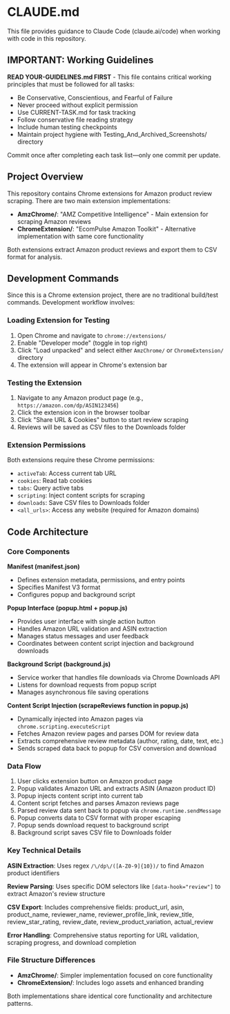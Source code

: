 # CLAUDE.md

This file provides guidance to Claude Code (claude.ai/code) when working with code in this repository.

## IMPORTANT: Working Guidelines

**READ YOUR-GUIDELINES.md FIRST** - This file contains critical working principles that must be followed for all tasks:
- Be Conservative, Conscientious, and Fearful of Failure
- Never proceed without explicit permission
- Use CURRENT-TASK.md for task tracking
- Follow conservative file reading strategy
- Include human testing checkpoints
- Maintain project hygiene with Testing_And_Archived_Screenshots/ directory

Commit once after completing each task list—only one commit per update.

## Project Overview

This repository contains Chrome extensions for Amazon product review scraping. There are two main extension implementations:

- **AmzChrome/**: "AMZ Competitive Intelligence" - Main extension for scraping Amazon reviews
- **ChromeExtension/**: "EcomPulse Amazon Toolkit" - Alternative implementation with same core functionality

Both extensions extract Amazon product reviews and export them to CSV format for analysis.

## Development Commands

Since this is a Chrome extension project, there are no traditional build/test commands. Development workflow involves:

### Loading Extension for Testing
1. Open Chrome and navigate to `chrome://extensions/`
2. Enable "Developer mode" (toggle in top right)
3. Click "Load unpacked" and select either `AmzChrome/` or `ChromeExtension/` directory
4. The extension will appear in Chrome's extension bar

### Testing the Extension
1. Navigate to any Amazon product page (e.g., `https://amazon.com/dp/ASIN123456`)
2. Click the extension icon in the browser toolbar
3. Click "Share URL & Cookies" button to start review scraping
4. Reviews will be saved as CSV files to the Downloads folder

### Extension Permissions
Both extensions require these Chrome permissions:
- `activeTab`: Access current tab URL
- `cookies`: Read tab cookies
- `tabs`: Query active tabs
- `scripting`: Inject content scripts for scraping
- `downloads`: Save CSV files to Downloads folder
- `<all_urls>`: Access any website (required for Amazon domains)

## Code Architecture

### Core Components

**Manifest (manifest.json)**
- Defines extension metadata, permissions, and entry points
- Specifies Manifest V3 format
- Configures popup and background script

**Popup Interface (popup.html + popup.js)**
- Provides user interface with single action button
- Handles Amazon URL validation and ASIN extraction
- Manages status messages and user feedback
- Coordinates between content script injection and background downloads

**Background Script (background.js)**
- Service worker that handles file downloads via Chrome Downloads API
- Listens for download requests from popup script
- Manages asynchronous file saving operations

**Content Script Injection (scrapeReviews function in popup.js)**
- Dynamically injected into Amazon pages via `chrome.scripting.executeScript`
- Fetches Amazon review pages and parses DOM for review data
- Extracts comprehensive review metadata (author, rating, date, text, etc.)
- Sends scraped data back to popup for CSV conversion and download

### Data Flow

1. User clicks extension button on Amazon product page
2. Popup validates Amazon URL and extracts ASIN (Amazon product ID)
3. Popup injects content script into current tab
4. Content script fetches and parses Amazon reviews page
5. Parsed review data sent back to popup via `chrome.runtime.sendMessage`
6. Popup converts data to CSV format with proper escaping
7. Popup sends download request to background script
8. Background script saves CSV file to Downloads folder

### Key Technical Details

**ASIN Extraction**: Uses regex `/\/dp\/([A-Z0-9]{10})/` to find Amazon product identifiers

**Review Parsing**: Uses specific DOM selectors like `[data-hook="review"]` to extract Amazon's review structure

**CSV Export**: Includes comprehensive fields: product_url, asin, product_name, reviewer_name, reviewer_profile_link, review_title, review_star_rating, review_date, review_product_variation, actual_review

**Error Handling**: Comprehensive status reporting for URL validation, scraping progress, and download completion

### File Structure Differences

- **AmzChrome/**: Simpler implementation focused on core functionality
- **ChromeExtension/**: Includes logo assets and enhanced branding

Both implementations share identical core functionality and architecture patterns.